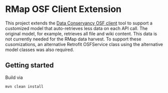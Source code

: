 # RMap OSF Client Extension
This project extends the [Data Conservancy OSF client](https://github.com/DataConservancy/osf-client) tool to support a customized model that auto-retrieves less data on each API call. The original model, for example, retrieves all file and wiki content.  This data is not currently needed for the RMap data harvest.   To support these cusomizations, an alternative Retrofit OSFService class using the alternative model classes was also required.

## Getting started
Build via 
```
mvn clean install
